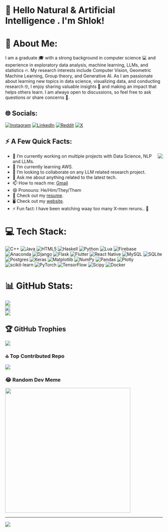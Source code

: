 # 🫰 Hello Natural & Artificial Intelligence . I'm Shlok!

# 💫 About Me:
I am a graduate 🎓 with a strong background in computer science 💻 and experience in exploratory data analysis, machine learning, LLMs, and statistics 🔥. My research interests include Computer Vision, Geometric Machine Learning, Group theory, and Generative AI. As I am passionate about learning new topics in data science, visualizing data, and conducting research 🤓, I enjoy sharing valuable insights 🧐 and making an impact that helps others learn. I am always open to discussions, so feel free to ask questions or share concerns 💬.


## 🌐 Socials:
[![Instagram](https://img.shields.io/badge/Instagram-%23E4405F.svg?logo=Instagram&logoColor=white)](https://instagram.com/crytec_fusion.101) [![LinkedIn](https://img.shields.io/badge/LinkedIn-%230077B5.svg?logo=linkedin&logoColor=white)](https://linkedin.com/in/CrytecFusion101) [![Reddit](https://img.shields.io/badge/Reddit-%23FF4500.svg?logo=Reddit&logoColor=white)](https://reddit.com/user/CrypticFusion101) [![X](https://img.shields.io/badge/X-black.svg?logo=X&logoColor=white)](https://x.com/CrytecFusion01) 

## ⚡ A Few Quick Facts:

<img align="right" src="https://github.com/mirsazzathossain/mirsazzathossain/blob/master/gifs/octocat-anime.gif" />

- 🔭 I’m currently working on multiple projects with Data Science, NLP and LLMs.
- 🧮 I’m currently learning AWS.
- 👯 I’m looking to collaborate on any LLM related research project.
- 💬 Ask me about anything related to the latest tech.
- 📫 How to reach me: [Gmail](mailto:shlokverma8@gmail.com)
- 😄 Pronouns: He/Him/They/Them
- 🧾 Check out my [resume](https://drive.google.com/file/d/1vS0SxGp0X7QbEgXefNi_L6f1gcKxspzK/view?usp=share_link).
- 🖥️ Check out my [website](https://www.shlokverma.com).
- ⚡ Fun fact: I have been watching waay too many X-men reruns.. 🤣

# 💻 Tech Stack:
![C++](https://img.shields.io/badge/c++-%2300599C.svg?style=flat&logo=c%2B%2B&logoColor=white) ![Java](https://img.shields.io/badge/java-%23ED8B00.svg?style=flat&logo=openjdk&logoColor=white) ![HTML5](https://img.shields.io/badge/html5-%23E34F26.svg?style=flat&logo=html5&logoColor=white) ![Haskell](https://img.shields.io/badge/Haskell-5e5086?style=flat&logo=haskell&logoColor=white) ![Python](https://img.shields.io/badge/python-3670A0?style=flat&logo=python&logoColor=ffdd54) ![Lua](https://img.shields.io/badge/lua-%232C2D72.svg?style=flat&logo=lua&logoColor=white) ![Firebase](https://img.shields.io/badge/firebase-%23039BE5.svg?style=flat&logo=firebase) ![Anaconda](https://img.shields.io/badge/Anaconda-%2344A833.svg?style=flat&logo=anaconda&logoColor=white) ![Django](https://img.shields.io/badge/django-%23092E20.svg?style=flat&logo=django&logoColor=white) ![Flask](https://img.shields.io/badge/flask-%23000.svg?style=flat&logo=flask&logoColor=white) ![Flutter](https://img.shields.io/badge/Flutter-%2302569B.svg?style=flat&logo=Flutter&logoColor=white) ![React Native](https://img.shields.io/badge/react_native-%2320232a.svg?style=flat&logo=react&logoColor=%2361DAFB) ![MySQL](https://img.shields.io/badge/mysql-%2300000f.svg?style=flat&logo=mysql&logoColor=white) ![SQLite](https://img.shields.io/badge/sqlite-%2307405e.svg?style=flat&logo=sqlite&logoColor=white) ![Postgres](https://img.shields.io/badge/postgres-%23316192.svg?style=flat&logo=postgresql&logoColor=white) ![Keras](https://img.shields.io/badge/Keras-%23D00000.svg?style=flat&logo=Keras&logoColor=white) ![Matplotlib](https://img.shields.io/badge/Matplotlib-%23ffffff.svg?style=flat&logo=Matplotlib&logoColor=black) ![NumPy](https://img.shields.io/badge/numpy-%23013243.svg?style=flat&logo=numpy&logoColor=white) ![Pandas](https://img.shields.io/badge/pandas-%23150458.svg?style=flat&logo=pandas&logoColor=white) ![Plotly](https://img.shields.io/badge/Plotly-%233F4F75.svg?style=flat&logo=plotly&logoColor=white) ![scikit-learn](https://img.shields.io/badge/scikit--learn-%23F7931E.svg?style=flat&logo=scikit-learn&logoColor=white) ![PyTorch](https://img.shields.io/badge/PyTorch-%23EE4C2C.svg?style=flat&logo=PyTorch&logoColor=white) ![TensorFlow](https://img.shields.io/badge/TensorFlow-%23FF6F00.svg?style=flat&logo=TensorFlow&logoColor=white) ![Scipy](https://img.shields.io/badge/SciPy-%230C55A5.svg?style=flat&logo=scipy&logoColor=%white) ![Docker](https://img.shields.io/badge/docker-%230db7ed.svg?style=flat&logo=docker&logoColor=white)
# 📊 GitHub Stats:
![](https://github-readme-stats.vercel.app/api?username=CrytecFusion101&theme=midnight-purple&hide_border=true&include_all_commits=true&count_private=true)<br/>
![](https://github-readme-streak-stats.herokuapp.com/?user=CrytecFusion101&theme=midnight-purple&hide_border=true)<br/>
![](https://github-readme-stats.vercel.app/api/top-langs/?username=CrytecFusion101&theme=midnight-purple&hide_border=true&include_all_commits=true&count_private=true&layout=compact)

## 🏆 GitHub Trophies
![](https://github-profile-trophy.vercel.app/?username=CrytecFusion101&theme=discord&no-frame=true&no-bg=false&margin-w=4)

### 🔝 Top Contributed Repo
![](https://github-contributor-stats.vercel.app/api?username=CrytecFusion101&limit=5&theme=tokyonight&combine_all_yearly_contributions=true)

### 😂 Random Dev Meme
<img src='https://randommeme-five.vercel.app/' style="height: 400px;"/>

---
[![](https://visitcount.itsvg.in/api?id=CrytecFusion101&icon=5&color=9)](https://visitcount.itsvg.in)
